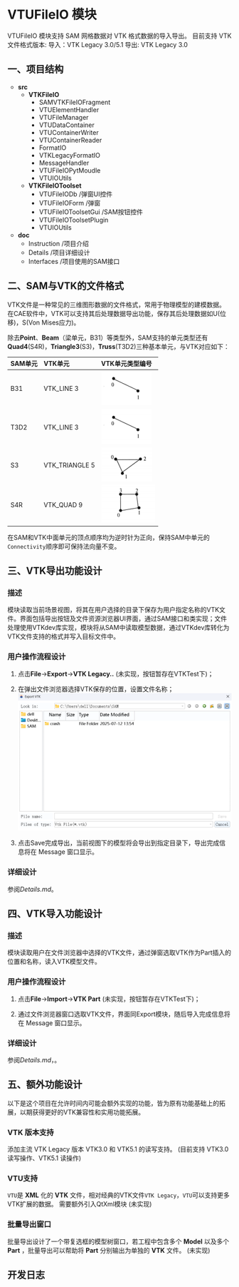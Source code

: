 # VTUFileIO 模块

VTUFileIO 模块支持 SAM 网格数据对 VTK 格式数据的导入导出。
目前支持 VTK 文件格式版本:
导入：VTK Legacy 3.0/5.1
导出: VTK Legacy 3.0

## 一、项目结构

<ul style="list-style-type: circle;">
  <li><b>src</b>
    <ul style="list-style-type: circle;">
      <li><b>VTKFileIO</b>
        <ul style="list-style-type: disc;">
          <li>SAMVTKFileIOFragment
          <li>VTUElementHandler
          <li>VTUFileManager
          <li>VTUDataContainer
          <li>VTUContainerWriter
          <li>VTUContainerReader
          <li>FormatIO
          <li>VTKLegacyFormatIO
          <li>MessageHandler
          <li>VTUFileIOPytMoudle
          <li>VTUIOUtils</li>
        </ul>
      </li>
      <li><b>VTKFileIOToolset</b>
        <ul style="list-style-type: disc;">
          <li>VTUFileIODb   /弹窗UI控件
          <li>VTUFileIOForm /弹窗
          <li>VTUFileIOToolsetGui   /SAM按钮控件
          <li>VTUFileIOToolsetPlugin
          <li>VTUIOUtils</li>
        </ul>
      </li>
    </ul>
  </li>
  <li><b>doc</b>
    <ul style="list-style-type: circle;">
      <li>Instruction /项目介绍
      <li>Details   /项目详细设计
      <li>Interfaces    /项目使用的SAM接口
    </ul>
</ul>

## 二、SAM与VTK的文件格式

VTK文件是一种常见的三维图形数据的文件格式，常用于物理模型的建模数据。在CAE软件中，VTK可以支持其后处理数据导出功能，保存其后处理数据如U(位移)，S(Von Mises应力)。

除去**Point**、**Beam**（梁单元，B31）等类型外，SAM支持的单元类型还有**Quad4**(S4R)，**Triangle3**(S3)，**Truss**(T3D2)三种基本单元，与VTK对应如下：

|SAM单元|VTK单元|VTK单元类型编号|
|:--------|:--------|:--------|
|B31|VTK_LINE 3|![Line Cell](./pictures/Line.png)|
|T3D2|VTK_LINE 3|![Line Cell](./pictures/Line.png)|
|S3|VTK_TRIANGLE 5|![Triangle Cell](./pictures/Triangle.png)|
|S4R|VTK_QUAD 9|![Quad Cell](./pictures/Rectangle.png)|
 
在SAM和VTK中面单元的顶点顺序均为逆时针为正向，保持SAM中单元的`Connectivity`顺序即可保持法向量不变。

## 三、VTK导出功能设计

### 描述

模块读取当前场景视图，将其在用户选择的目录下保存为用户指定名称的VTK文件。界面包括导出按钮及文件资源浏览器UI界面，通过SAM接口和类实现；文件处理使用VTKdev库实现，模块将从SAM中读取模型数据，通过VTKdev库转化为VTK文件支持的格式并写入目标文件中。

### 用户操作流程设计

1. 点击**File**->**Export**->**VTK Legacy..** (未实现，按钮暂存在VTKTest下)；

2. 在弹出文件浏览器选择VTK保存的位置，设置文件名称；
![Export](./pictures/ExportUI.png)

3. 点击Save完成导出，当前视图下的模型将会导出到指定目录下，导出完成信息将在 Message 窗口显示。

### 详细设计

参阅*Details.md*。

## 四、VTK导入功能设计

### 描述

模块读取用户在文件浏览器中选择的VTK文件，通过弹窗选取VTK作为Part插入的位置和名称，读入VTK模型文件。

### 用户操作流程设计

1. 点击**File**->**Import**->**VTK Part** (未实现，按钮暂存在VTKTest下)；

2. 通过文件浏览器窗口选取VTK文件，界面同Export模块，随后导入完成信息将在 Message 窗口显示。

### 详细设计

参阅*Details.md*，。

## 五、额外功能设计

以下是这个项目在允许时间内可能会额外实现的功能，皆为原有功能基础上的拓展，以期获得更好的VTK兼容性和实用功能拓展。

### VTK 版本支持

添加主流 VTK Legacy 版本 VTK3.0 和 VTK5.1 的读写支持。
(目前支持 VTK3.0 读写操作、VTK5.1 读操作)

### VTU支持

`VTU`是 **XML** 化的 **VTK** 文件，相对经典的VTK文件`VTK Legacy`，`VTU`可以支持更多VTK扩展的数据。
需要额外引入QtXml模块
(未实现)

### 批量导出窗口

批量导出设计了一个带复选框的模型树窗口，若工程中包含多个 **Model** 以及多个 **Part** ，批量导出可以帮助将 **Part** 分别输出为单独的 **VTK** 文件。
(未实现)

## 开发日志

